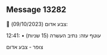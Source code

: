 ## Message 13282

🔴 צבע אדום (09/10/2023):

12:41:
• עוטף עזה: נתיב העשרה (15 שניות)

צופר - צבע אדום


